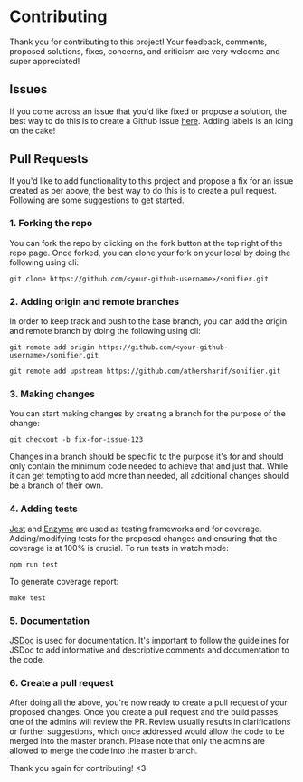 # Contributing

Thank you for contributing to this project! Your feedback, comments, proposed solutions, fixes, concerns, and criticism are very welcome and super appreciated!

## Issues

If you come across an issue that you'd like fixed or propose a solution, the best way to do this is to create a Github issue [here](https://github.com/athersharif/sonifier/issues). Adding labels is an icing on the cake!

## Pull Requests

If you'd like to add functionality to this project and propose a fix for an issue created as per above, the best way to do this is to create a pull request. Following are some suggestions to get started.

### 1. Forking the repo

You can fork the repo by clicking on the fork button at the top right of the repo page. Once forked, you can clone your fork on your local by doing the following using cli:

`git clone https://github.com/<your-github-username>/sonifier.git`

### 2. Adding origin and remote branches

In order to keep track and push to the base branch, you can add the origin and remote branch by doing the following using cli:

`git remote add origin https://github.com/<your-github-username>/sonifier.git`

`git remote add upstream https://github.com/athersharif/sonifier.git`

### 3. Making changes

You can start making changes by creating a branch for the purpose of the change:

`git checkout -b fix-for-issue-123`

Changes in a branch should be specific to the purpose it's for and should only contain the minimum code needed to achieve that and just that. While it can get tempting to add more than needed, all additional changes should be a branch of their own.

### 4. Adding tests

[Jest](https://jestjs.io/) and [Enzyme](https://airbnb.io/enzyme/) are used as testing frameworks and for coverage. Adding/modifying tests for the proposed changes and ensuring that the coverage is at 100% is crucial. To run tests in watch mode:

`npm run test`

To generate coverage report:

`make test`

### 5. Documentation

[JSDoc](https://github.com/jsdoc/jsdoc) is used for documentation. It's important to follow the guidelines for JSDoc to add informative and descriptive comments and documentation to the code.

### 6. Create a pull request

After doing all the above, you're now ready to create a pull request of your proposed changes. Once you create a pull request and the build passes, one of the admins will review the PR. Review usually results in clarifications or further suggestions, which once addressed would allow the code to be merged into the master branch. Please note that only the admins are allowed to merge the code into the master branch.

Thank you again for contributing! <3
